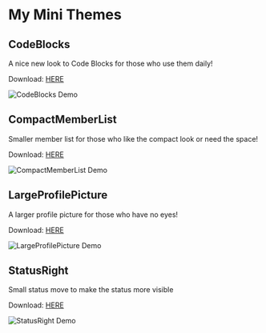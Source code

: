 # My Mini Themes
## CodeBlocks
A nice new look to Code Blocks for those who use them daily!

Download: [HERE](https://github.com/xcruxiex/PowercordThemes/blob/master/MiniThemes/CodeBlocks.zip?raw=true)

![CodeBlocks Demo](https://i.imgur.com/rbmgHuJ.png)

 ## CompactMemberList
Smaller member list for those who like the compact look or need the space! 

Download: [HERE](https://github.com/xcruxiex/PowercordThemes/blob/master/MiniThemes/CompactMemberList.zip?raw=true) 

![CompactMemberList Demo](https://i.imgur.com/gnJ0mgf.png)

 ## LargeProfilePicture
A larger profile picture for those who have no eyes!

Download: [HERE](https://github.com/xcruxiex/PowercordThemes/blob/master/MiniThemes/LargeProfilePicture.zip?raw=true) 

![LargeProfilePicture Demo](https://i.imgur.com/OeukIzp.png)

## StatusRight
Small status move to make the status more visible

Download: [HERE](https://github.com/xcruxiex/PowercordThemes/blob/master/MiniThemes/StatusRight.zip?raw=true)

![StatusRight Demo](https://i.imgur.com/6ys8086.png)
